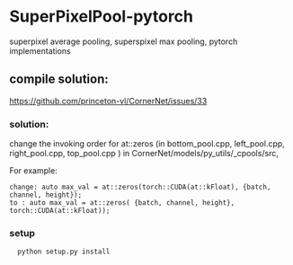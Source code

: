 # SuperPixelPool-pytorch
superpixel average pooling, superspixel max pooling, pytorch implementations

## compile solution: 
https://github.com/princeton-vl/CornerNet/issues/33

###  solution:
  change the invoking order for at::zeros (in bottom_pool.cpp, left_pool.cpp, right_pool.cpp, top_pool.cpp ) in CornerNet/models/py_utils/_cpools/src,
  
  For example:
  ```
  change: auto max_val = at::zeros(torch::CUDA(at::kFloat), {batch, channel, height});
  to : auto max_val = at::zeros( {batch, channel, height}, torch::CUDA(at::kFloat));
  ```
  ### setup
      python setup.py install 
